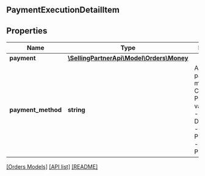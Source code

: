 ## PaymentExecutionDetailItem

## Properties

Name | Type | Description | Notes
------------ | ------------- | ------------- | -------------
**payment** | [**\SellingPartnerApi\Model\Orders\Money**](Money.md) |  |
**payment_method** | **string** | A sub-payment method for a COD order.  Possible values:  * COD - Cash On Delivery.  * GC - Gift Card.  * PointsAccount - Amazon Points. |

[[Orders Models]](../) [[API list]](../../Api) [[README]](../../../README.md)
